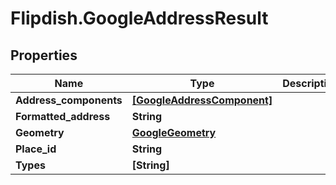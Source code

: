 # Flipdish.GoogleAddressResult

## Properties

Name | Type | Description | Notes
------------ | ------------- | ------------- | -------------
**Address_components** | [**[GoogleAddressComponent]**](GoogleAddressComponent.md) |  | [optional] 
**Formatted_address** | **String** |  | [optional] 
**Geometry** | [**GoogleGeometry**](GoogleGeometry.md) |  | [optional] 
**Place_id** | **String** |  | [optional] 
**Types** | **[String]** |  | [optional] 


